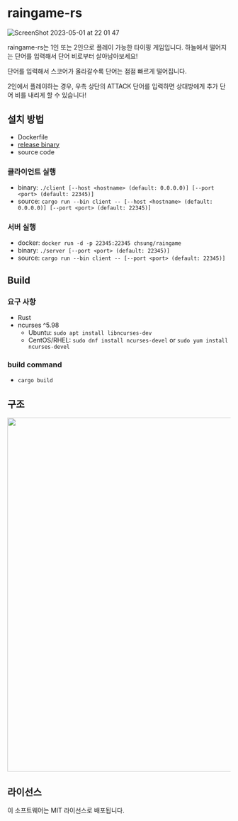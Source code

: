 # raingame-rs

![ScreenShot 2023-05-01 at 22 01 47](https://user-images.githubusercontent.com/37946887/235504907-e97281dd-446e-415a-81c0-0e45514a9fd1.gif)

raingame-rs는 1인 또는 2인으로 플레이 가능한 타이핑 게임입니다. 하늘에서 떨어지는 단어를 입력해서 단어 비로부터 살아남아보세요!

단어를 입력해서 스코어가 올라갈수록 단어는 점점 빠르게 떨어집니다.

2인에서 플레이하는 경우, 우측 상단의 ATTACK 단어를 입력하면 상대방에게 추가 단어 비를 내리게 할 수 있습니다!

## 설치 방법
- Dockerfile
- [release binary](https://github.com/KMUCS23-RUST-A/raingame-rs/releases)
- source code

### 클라이언트 실행
- binary: `./client [--host <hostname> (default: 0.0.0.0)] [--port <port> (default: 22345)]`
- source: `cargo run --bin client -- [--host <hostname> (default: 0.0.0.0)] [--port <port> (default: 22345)]`

### 서버 실행
- docker: `docker run -d -p 22345:22345 chsung/raingame`
- binary: `./server [--port <port> (default: 22345)]`
- source: `cargo run --bin client -- [--port <port> (default: 22345)]`

## Build
### 요구 사항
- Rust
- ncurses ^5.98
  - Ubuntu: `sudo apt install libncurses-dev`
  - CentOS/RHEL: `sudo dnf install ncurses-devel` or `sudo yum install ncurses-devel`
### build command
- `cargo build`

## 구조
<img src="https://user-images.githubusercontent.com/37946887/235584987-aa2282ec-58e0-4142-a2b0-1cc74ce64643.png" width="800">

## 라이선스

이 소프트웨어는 MIT 라이선스로 배포됩니다.
